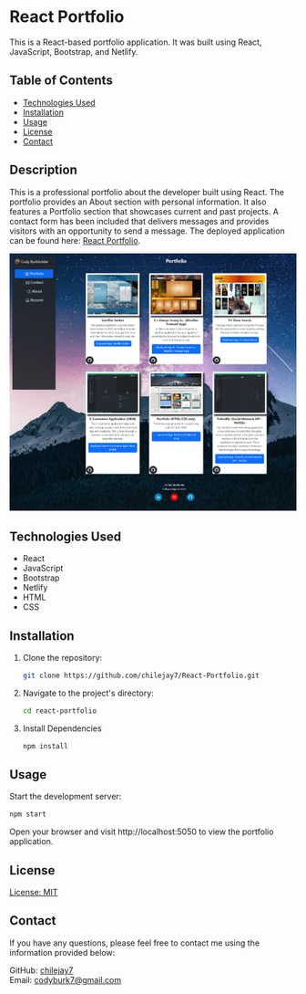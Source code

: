 # React Portfolio

This is a React-based portfolio application.  It was built using React, JavaScript, Bootstrap, and Netlify.

## Table of Contents
- [Technologies Used](#technologies-used)
- [Installation](#installation)
- [Usage](#usage)
- [License](#license)
- [Contact](#contact)

## Description

This is a professional portfolio about the developer built using React.  The portfolio provides an About section with personal information.  It also features a Portfolio section that showcases current and past projects.  A contact form has been included that delivers messages and provides visitors with an opportunity to send a message.  The deployed application can be found here: [React Portfolio](https://cburkreactportfolio.netlify.app/).

![Portfolio](./public/assets/react_portfolio.png)

## Technologies Used

- React
- JavaScript
- Bootstrap
- Netlify
- HTML
- CSS

## Installation

1. Clone the repository:

   ```bash
   git clone https://github.com/chilejay7/React-Portfolio.git
    ``````

2. Navigate to the project's directory:
    ```bash
    cd react-portfolio
    ``````


3. Install Dependencies

    ```bash
    npm install
    ``````

## Usage

Start the development server:
   ```bash
   npm start
   ``````

Open your browser and visit http://localhost:5050 to view the portfolio application.


## License

[License: MIT](https://opensource.org/licenses/MIT)

## Contact

If you have any questions, please feel free to contact me using the information provided below:  
  
GitHub: [chilejay7](https://github.com/chilejay7?tab=repositories)  
Email: codyburk7@gmail.com